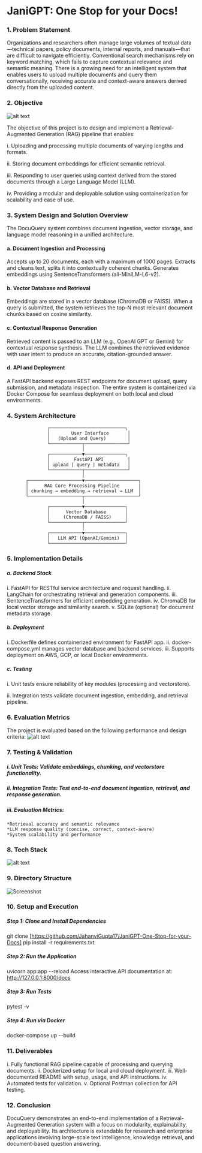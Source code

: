 # JaniGPT: One Stop for your Docs!
### 1. Problem Statement

Organizations and researchers often manage large volumes of textual data—technical papers, policy documents, internal reports, and manuals—that are difficult to navigate efficiently. Conventional search mechanisms rely on keyword matching, which fails to capture contextual relevance and semantic meaning.
There is a growing need for an intelligent system that enables users to upload multiple documents and query them conversationally, receiving accurate and context-aware answers derived directly from the uploaded content.

### 2. Objective
![alt text](assets/unnamed.jpg)

The objective of this project is to design and implement a Retrieval-Augmented Generation (RAG) pipeline that enables:

i. Uploading and processing multiple documents of varying lengths and formats.

ii. Storing document embeddings for efficient semantic retrieval.

iii. Responding to user queries using context derived from the stored documents through a Large Language Model (LLM).

iv. Providing a modular and deployable solution using containerization for scalability and ease of use.

### 3. System Design and Solution Overview

The DocuQuery system combines document ingestion, vector storage, and language model reasoning in a unified architecture.

#### a. Document Ingestion and Processing
Accepts up to 20 documents, each with a maximum of 1000 pages.
Extracts and cleans text, splits it into contextually coherent chunks.
Generates embeddings using SentenceTransformers (all-MiniLM-L6-v2).

#### b. Vector Database and Retrieval
Embeddings are stored in a vector database (ChromaDB or FAISS).
When a query is submitted, the system retrieves the top-N most relevant document chunks based on cosine similarity.

#### c. Contextual Response Generation
Retrieved content is passed to an LLM (e.g., OpenAI GPT or Gemini) for contextual response synthesis. The LLM combines the retrieved evidence with user intent to produce an accurate, citation-grounded answer.

#### d. API and Deployment
A FastAPI backend exposes REST endpoints for document upload, query submission, and metadata inspection.
The entire system is containerized via Docker Compose for seamless deployment on both local and cloud environments.

### 4. System Architecture
                   ┌────────────────────────────┐
                   │        User Interface       │
                   │   (Upload and Query)        │
                   └────────────┬────────────────┘
                                │
                   ┌────────────▼───────────────┐
                   │         FastAPI API         │
                   │ upload | query | metadata   │
                   └────────────┬────────────────┘
                                │
           ┌────────────────────▼────────────────────┐
           │      RAG Core Processing Pipeline       │
           │ chunking → embedding → retrieval → LLM  │
           └────────────────────┬────────────────────┘
                                │
                   ┌────────────▼───────────────┐
                   │      Vector Database       │
                   │     (ChromaDB / FAISS)     │
                   └────────────┬───────────────┘
                                │
                   ┌────────────▼───────────────┐
                   │   LLM API (OpenAI/Gemini)  │
                   └────────────────────────────┘

### 5. Implementation Details
##### a. Backend Stack

i. FastAPI for RESTful service architecture and request handling.
ii. LangChain for orchestrating retrieval and generation components.
iii. SentenceTransformers for efficient embedding generation.
iv. ChromaDB for local vector storage and similarity search.
v. SQLite (optional) for document metadata storage.

##### b. Deployment
i. Dockerfile defines containerized environment for FastAPI app.
ii. docker-compose.yml manages vector database and backend services.
iii. Supports deployment on AWS, GCP, or local Docker environments.

##### c. Testing
i. Unit tests ensure reliability of key modules (processing and vectorstore).

ii. Integration tests validate document ingestion, embedding, and retrieval pipeline.

### 6. Evaluation Metrics

The project is evaluated based on the following performance and design criteria:
![alt text](assets/image.png)
 
### 7. Testing & Validation

##### i. Unit Tests: Validate embeddings, chunking, and vectorstore functionality.
##### ii. Integration Tests: Test end-to-end document ingestion, retrieval, and response generation.
##### iii. Evaluation Metrics:
    *Retrieval accuracy and semantic relevance
    *LLM response quality (concise, correct, context-aware)
    *System scalability and performance

### 8. Tech Stack
![alt text](assets/img2.png)

### 9. Directory Structure
![Screenshot](assets/Screenshot%202025-10-15%20083731.png)

### 10. Setup and Execution

##### Step 1: Clone and Install Dependencies
git clone [https://github.com/JahanviGupta17/JaniGPT-One-Stop-for-your-Docs]
pip install -r requirements.txt
##### Step 2: Run the Application
uvicorn app:app --reload
Access interactive API documentation at:
http://127.0.0.1:8000/docs
##### Step 3: Run Tests
pytest -v
##### Step 4: Run via Docker
docker-compose up --build

### 11. Deliverables

i. Fully functional RAG pipeline capable of processing and querying documents.
ii. Dockerized setup for local and cloud deployment.
iii. Well-documented README with setup, usage, and API instructions.
iv. Automated tests for validation.
v. Optional Postman collection for API testing.

### 12. Conclusion

DocuQuery demonstrates an end-to-end implementation of a Retrieval-Augmented Generation system with a focus on modularity, explainability, and deployability.
Its architecture is extendable for research and enterprise applications involving large-scale text intelligence, knowledge retrieval, and document-based question answering.

